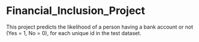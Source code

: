 # Financial_Inclusion_Project
This project predicts the likelihood of a person having a bank account or not (Yes = 1, No = 0), for each unique id in the test dataset.
